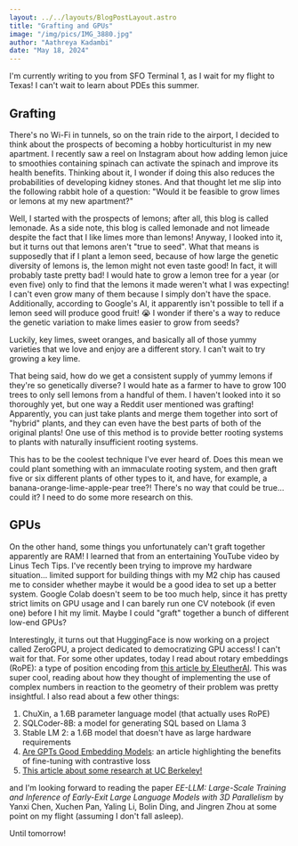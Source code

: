 ```yaml
---
layout: ../../layouts/BlogPostLayout.astro
title: "Grafting and GPUs"
image: "/img/pics/IMG_3880.jpg"
author: "Aathreya Kadambi"
date: "May 18, 2024"
---
```


I'm currently writing to you from SFO Terminal 1, as I wait for my flight to Texas! I can't wait to learn about PDEs this summer.

## Grafting

There's no Wi-Fi in tunnels, so on the train ride to the airport, I decided to think about the prospects of becoming a hobby horticulturist in my new apartment. I recently saw a reel on Instagram about how adding lemon juice to smoothies containing spinach can activate the spinach and improve its health benefits. Thinking about it, I wonder if doing this also reduces the probabilities of developing kidney stones. And that thought let me slip into the following rabbit hole of a question: "Would it be feasible to grow limes or lemons at my new apartment?"

Well, I started with the prospects of lemons; after all, this blog is called lemonade. As a side note, this blog is called lemonade and not limeade despite the fact that I like limes more than lemons! Anyway, I looked into it, but it turns out that lemons aren't "true to seed". What that means is supposedly that if I plant a lemon seed, because of how large the genetic diversity of lemons is, the lemon might not even taste good! In fact, it will probably taste pretty bad! I would hate to grow a lemon tree for a year (or even five) only to find that the lemons it made weren't what I was expecting! I can't even grow many of them because I simply don't have the space. Additionally, according to Google's AI, it apparently isn't possible to tell if a lemon seed will produce good fruit! 😭 I wonder if there's a way to reduce the genetic variation to make limes easier to grow from seeds?

Luckily, key limes, sweet oranges, and basically all of those yummy varieties that we love and enjoy are a different story. I can't wait to try growing a key lime.

That being said, how do we get a consistent supply of yummy lemons if they're so genetically diverse? I would hate as a farmer to have to grow 100 trees to only sell lemons from a handful of them. I haven't looked into it so thoroughly yet, but one way a Reddit user mentioned was grafting! Apparently, you can just take plants and merge them together into sort of "hybrid" plants, and they can even have the best parts of both of the original plants! One use of this method is to provide better rooting systems to plants with naturally insufficient rooting systems.

This has to be the coolest technique I've ever heard of. Does this mean we could plant something with an immaculate rooting system, and then graft five or six different plants of other types to it, and have, for example, a banana-orange-lime-apple-pear tree?! There's no way that could be true... could it? I need to do some more research on this.

## GPUs

On the other hand, some things you unfortunately can't graft together apparently are RAM! I learned that from an entertaining YouTube video by Linus Tech Tips. I've recently been trying to improve my hardware situation... limited support for building things with my M2 chip has caused me to consider whether maybe it would be a good idea to set up a better system. Google Colab doesn't seem to be too much help, since it has pretty strict limits on GPU usage and I can barely run one CV notebook (if even one) before I hit my limit. Maybe I could "graft" together a bunch of different low-end GPUs?

Interestingly, it turns out that HuggingFace is now working on a project called ZeroGPU, a project dedicated to democratizing GPU access! I can't wait for that. For some other updates, today I read about rotary embeddings (RoPE): a type of position encoding from [this article by EleutherAI](https://blog.eleuther.ai/rotary-embeddings/). This was super cool, reading about how they thought of implementing the use of complex numbers in reaction to the geometry of their problem was pretty insightful. I also read about a few other things:
1. ChuXin, a 1.6B parameter language model (that actually uses RoPE)
2. SQLCoder-8B: a model for generating SQL based on Llama 3
3. Stable LM 2: a 1.6B model that doesn't have as large hardware requirements
4. [Are GPTs Good Embedding Models](https://towardsdatascience.com/are-gpts-good-embedding-models-28d8ef6f3f63): an article highlighting the benefits of fine-tuning with contrastive loss
5. [This article about some research at UC Berkeley!](https://www.marktechpost.com/2024/05/11/uc-berkeley-researchers-introduce-learnable-latent-codes-as-bridges-lcb-a-novel-ai-approach-that-combines-the-abstract-reasoning-capabilities-of-large-language-models-with-low-level-action-policies/)

and I'm looking forward to reading the paper *EE-LLM: Large-Scale Training and Inference of Early-Exit Large Language Models with 3D Parallelism* by Yanxi Chen, Xuchen Pan, Yaling Li, Bolin Ding, and Jingren Zhou at some point on my flight (assuming I don't fall asleep).

Until tomorrow!
